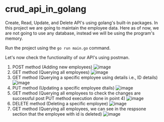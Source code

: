 # crud_api_in_golang
Create, Read, Update, and Delete API's using golang's built-in packages.
In this project we are going to maintain the employee data.
Here as of now, we are not going to use any database, instead we will be using the program's memory.

Run the project using the `go run main.go` command.

Let's now check the functionality of our API's using postman.

1. POST method (Adding new employees)
   ![image](https://github.com/user-attachments/assets/4c7b1fa4-5564-4910-8bd1-c6ea5df7f474)
2. GET method (Querying all employees)
   ![image](https://github.com/user-attachments/assets/268f641f-520c-4e93-a1fe-5121878fc907)
3. GET method (Querying a specific employee using details i.e., ID details)
   ![image](https://github.com/user-attachments/assets/93537e52-6cdc-4219-b70f-c5a0f21d6026)
4. PUT method (Updating a specific employee dtails)
   ![image](https://github.com/user-attachments/assets/d494f8ff-d6cb-4cce-95d9-89967eded2f1)
5. GET method (Querying all employees to check the changes are successful post PUT method execution done in point 4)
   ![image](https://github.com/user-attachments/assets/8cf32df0-9baa-4cba-a627-3dd2f5302297)
6. DELETE method (Deleting a specific employee)
   ![image](https://github.com/user-attachments/assets/32cdcf4b-0967-4622-b8b5-3971e519ff98)
7. GET method (Querying all employees, we can see in the respsone section that the employee with id is deleted)
   ![image](https://github.com/user-attachments/assets/eff42224-f11f-43d8-ad25-3f5fb8ba80ab)

   
